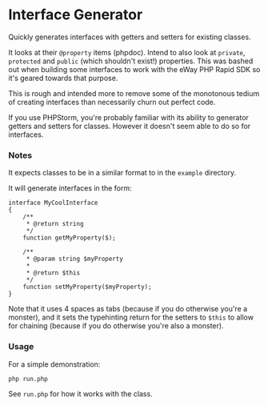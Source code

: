 # Interface Generator

Quickly generates interfaces with getters and setters for existing classes.

It looks at their `@property` items (phpdoc). Intend to also look at `private`, `protected` and `public` (which
shouldn't exist!) properties. This was bashed out when building some interfaces to work with the eWay PHP Rapid SDK so
it's geared towards that purpose.

This is rough and intended more to remove some of the monotonous tedium of creating interfaces than necessarily churn
out perfect code.

If you use PHPStorm, you're probably familiar with its ability to generator getters and setters for classes. However it
doesn't seem able to do so for interfaces. 

### Notes

It expects classes to be in a similar format to in the `example` directory.

It will generate interfaces in the form:

```
interface MyCoolInterface
{
    /**
     * @return string
     */
    function getMyProperty($);

    /**
     * @param string $myProperty
     *
     * @return $this
     */
    function setMyProperty($myProperty);
}
```

Note that it uses 4 spaces as tabs (because if you do otherwise you're a monster), and it sets the typehinting return for
the setters to `$this` to allow for chaining (because if you do otherwise you're also a monster).


### Usage
For a simple demonstration:

`php run.php`

See `run.php` for how it works with the class.
